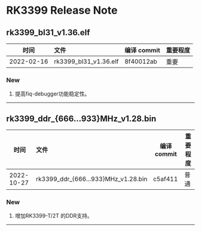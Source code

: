# RK3399 Release Note

## rk3399_bl31_v1.36.elf

| 时间       | 文件                  | 编译 commit | 重要程度 |
| ---------- | :-------------------- | ----------- | -------- |
| 2022-02-16 | rk3399_bl31_v1.36.elf | 8f40012ab   | 重要     |

### New

1. 提高fiq-debugger功能稳定性。

------

## rk3399_ddr_{666...933}MHz_v1.28.bin

| 时间       | 文件                                | 编译 commit | 重要程度 |
| ---------- | :---------------------------------- | ----------- | -------- |
| 2022-10-27 | rk3399_ddr_{666...933}MHz_v1.28.bin | c5af411     | 普通     |

### New

1. 增加RK3399-T/2T 的DDR支持。

------

